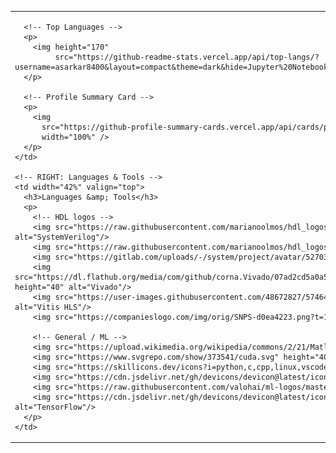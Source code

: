 <!-- ===== Two-column layout: LEFT = cards, RIGHT = Languages & Tools ===== -->
<table>
  <tr>
    <!-- LEFT: stats/cards -->
    <td width="58%" valign="top">

      <!-- Top Languages -->
      <p>
        <img height="170"
             src="https://github-readme-stats.vercel.app/api/top-langs/?username=asarkar8400&layout=compact&theme=dark&hide=Jupyter%20Notebook&langs_count=8" />
      </p>

      <!-- Profile Summary Card -->
      <p>
        <img
          src="https://github-profile-summary-cards.vercel.app/api/cards/profile-details?username=asarkar8400&theme=github_dark"
          width="100%" />
      </p>
    </td>

    <!-- RIGHT: Languages & Tools -->
    <td width="42%" valign="top">
      <h3>Languages &amp; Tools</h3>
      <p>
        <!-- HDL logos -->
        <img src="https://raw.githubusercontent.com/marianoolmos/hdl_logos/refs/heads/main/systemverilog_logo_color.png" height="40" alt="SystemVerilog"/>
        <img src="https://raw.githubusercontent.com/marianoolmos/hdl_logos/refs/heads/main/vhdl_logo_color.png" height="40" alt="VHDL"/>
        <img src="https://gitlab.com/uploads/-/system/project/avatar/52703280/QuestaSim.png" height="40" alt="QuestaSim"/>
        <img src="https://dl.flathub.org/media/com/github/corna.Vivado/07ad2cd5a0a53383dce2081f799f9726/icons/128x128@2/com.github.corna.Vivado.png" height="40" alt="Vivado"/>
        <img src="https://user-images.githubusercontent.com/48672827/57464068-a2a35580-72ae-11e9-9d52-7cadbf0cb940.png" height="40" alt="Vitis HLS"/>
        <img src="https://companieslogo.com/img/orig/SNPS-d0ea4223.png?t=1720244494" height="40" alt="Synopsys Design Compiler"/><br/>

        <!-- General / ML -->
        <img src="https://upload.wikimedia.org/wikipedia/commons/2/21/Matlab_Logo.png" height="40" alt="MATLAB"/>
        <img src="https://www.svgrepo.com/show/373541/cuda.svg" height="40" alt="CUDA"/>
        <img src="https://skillicons.dev/icons?i=python,c,cpp,linux,vscode" height="40" alt="Python,C,C++,Linux,VSCode"/>
        <img src="https://cdn.jsdelivr.net/gh/devicons/devicon@latest/icons/jupyter/jupyter-original.svg" height="40" alt="Jupyter"/>
        <img src="https://raw.githubusercontent.com/valohai/ml-logos/master/keras.svg" height="40" alt="Keras"/>
        <img src="https://cdn.jsdelivr.net/gh/devicons/devicon@latest/icons/tensorflow/tensorflow-original.svg" height="40" alt="TensorFlow"/>
      </p>
    </td>
  </tr>
</table>
